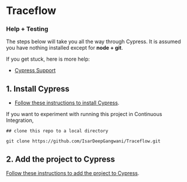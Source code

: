 # Traceflow
### Help + Testing
The steps below will take you all the way through Cypress. It is assumed you have nothing installed except for **node + git**.

If you get stuck, here is more help:

* [Cypress Support](https://www.cypress.io/support/)

## 1. Install Cypress
   * [Follow these instructions to install Cypress](https://docs.cypress.io/guides/getting-started/installing-cypress).

If you want to experiment with running this project in Continuous Integration,

~~~
## clone this repo to a local directory

git clone https://github.com/IsarDeepGangwani/Traceflow.git
  ~~~
## 2. Add the project to Cypress

[Follow these instructions to add the project to Cypress](https://docs.cypress.io/guides/end-to-end-testing/writing-your-first-end-to-end-test).


